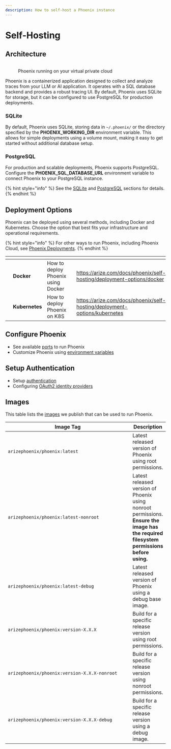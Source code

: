```yaml
---
description: How to self-host a Phoenix instance
---
```


# Self-Hosting

## Architecture

<figure><img src="https://storage.cloud.google.com/arize-assets/phoenix/assets/images/phoenix-architecture.png" alt=""><figcaption><p>Phoenix running on your virtual private cloud</p></figcaption></figure>

Phoenix is a containerized application designed to collect and analyze  traces from your LLM or AI application. It operates with a SQL database backend and provides a robust tracing UI. By default, Phoenix uses SQLite for storage, but it can be configured to use PostgreSQL for production deployments.

### SQLite

By default, Phoenix uses SQLite, storing data in `~/.phoenix/` or the directory specified by the **PHOENIX_WORKING_DIR** environment variable. This allows for simple deployments using a volume mount, making it easy to get started without additional database setup.

### PostgreSQL

For production and scalable deployments, Phoenix supports PostgreSQL. Configure the **PHOENIX_SQL_DATABASE_URL** environment variable to connect Phoenix to your PostgreSQL instance.

{% hint style="info" %}
See the [SQLite](https://arize.com/docs/phoenix/self-hosting/deployment-options/kubernetes#sqlite-with-a-statefulset) and [PostgreSQL](https://arize.com/docs/phoenix/self-hosting/deployment-options/kubernetes#postgresql) sections for details.
{% endhint %}

## Deployment Options

Phoenix can be deployed using several methods, including Docker and Kubernetes. Choose the option that best fits your infrastructure and operational requirements.

{% hint style="info" %}
For other ways to run Phoenix, including Phoenix Cloud, see [Phoenix Deployments](https://arize.com/docs/phoenix/environments).
{% endhint %}

<table data-card-size="large" data-view="cards"><thead><tr><th></th><th></th><th></th><th data-hidden data-card-cover data-type="files"></th><th data-hidden data-card-target data-type="content-ref"></th></tr></thead><tbody><tr><td></td><td><strong>Docker</strong></td><td>How to deploy Phoenix using Docker</td><td></td><td><a href="https://arize.com/docs/phoenix/self-hosting/deployment-options/docker">https://arize.com/docs/phoenix/self-hosting/deployment-options/docker</a></td></tr><tr><td></td><td><strong>Kubernetes</strong></td><td>How to deploy Phoenix on K8S</td><td></td><td><a href="https://arize.com/docs/phoenix/self-hosting/deployment-options/kubernetes">https://arize.com/docs/phoenix/self-hosting/deployment-options/kubernetes</a></td></tr></tbody></table>

## Configure Phoenix

* See available [ports](https://arize.com/docs/phoenix/self-hosting/configuration#ports) to run Phoenix
* Customize Phoenix using [environment variables](https://arize.com/docs/phoenix/self-hosting/configuration#environment-variables)

## Setup Authentication

* Setup [authentication](https://arize.com/docs/phoenix/self-hosting/authentication)
* Configuring [OAuth2 identity providers](https://arize.com/docs/phoenix/self-hosting/authentication#configuring-oauth2-identity-providers)

## Images

This table lists the [images](https://hub.docker.com/r/arizephoenix/phoenix/tags) we publish that can be used to run Phoenix.

<table data-full-width="false"><thead><tr><th width="440">Image Tag</th><th>Description</th></tr></thead><tbody><tr><td><code>arizephoenix/phoenix:latest</code></td><td>Latest released version of Phoenix using root permissions.</td></tr><tr><td><code>arizephoenix/phoenix:latest-nonroot</code></td><td>Latest released version of Phoenix using nonroot permissions. <strong>Ensure the image has the required filesystem permissions before using.</strong></td></tr><tr><td><code>arizephoenix/phoenix:latest-debug</code></td><td>Latest released version of Phoenix using a debug base image.</td></tr><tr><td><code>arizephoenix/phoenix:version-X.X.X</code></td><td>Build for a specific release version using root permissions.</td></tr><tr><td><code>arizephoenix/phoenix:version-X.X.X-nonroot</code></td><td>Build for a specific release version using nonroot permissions.</td></tr><tr><td><code>arizephoenix/phoenix:version-X.X.X-debug</code></td><td>Build for a specific release version using a debug image.</td></tr></tbody></table> 